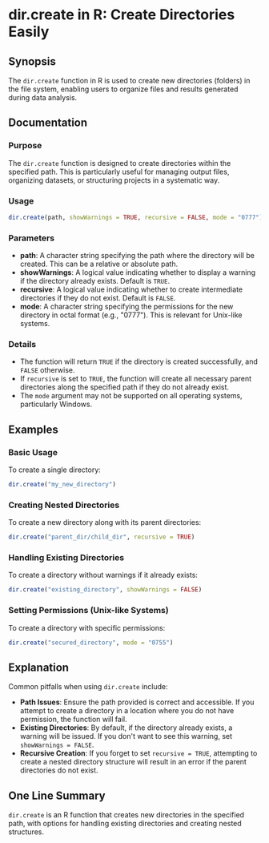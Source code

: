 <!--
Meta Description: # dir.create in R: Create Directories Easily ## Synopsis The `dir.create` function in R is used to create new directories (folders) in the file system...
Meta Keywords: create, directories, directory, dir, path
-->

# dir.create in R: Create Directories Easily

## Synopsis
The `dir.create` function in R is used to create new directories (folders) in the file system, enabling users to organize files and results generated during data analysis.

## Documentation

### Purpose
The `dir.create` function is designed to create directories within the specified path. This is particularly useful for managing output files, organizing datasets, or structuring projects in a systematic way.

### Usage
```R
dir.create(path, showWarnings = TRUE, recursive = FALSE, mode = "0777")
```

### Parameters
- **path**: A character string specifying the path where the directory will be created. This can be a relative or absolute path.
- **showWarnings**: A logical value indicating whether to display a warning if the directory already exists. Default is `TRUE`.
- **recursive**: A logical value indicating whether to create intermediate directories if they do not exist. Default is `FALSE`.
- **mode**: A character string specifying the permissions for the new directory in octal format (e.g., "0777"). This is relevant for Unix-like systems.

### Details
- The function will return `TRUE` if the directory is created successfully, and `FALSE` otherwise.
- If `recursive` is set to `TRUE`, the function will create all necessary parent directories along the specified path if they do not already exist.
- The `mode` argument may not be supported on all operating systems, particularly Windows.

## Examples

### Basic Usage
To create a single directory:
```R
dir.create("my_new_directory")
```

### Creating Nested Directories
To create a new directory along with its parent directories:
```R
dir.create("parent_dir/child_dir", recursive = TRUE)
```

### Handling Existing Directories
To create a directory without warnings if it already exists:
```R
dir.create("existing_directory", showWarnings = FALSE)
```

### Setting Permissions (Unix-like Systems)
To create a directory with specific permissions:
```R
dir.create("secured_directory", mode = "0755")
```

## Explanation
Common pitfalls when using `dir.create` include:
- **Path Issues**: Ensure the path provided is correct and accessible. If you attempt to create a directory in a location where you do not have permission, the function will fail.
- **Existing Directories**: By default, if the directory already exists, a warning will be issued. If you don't want to see this warning, set `showWarnings = FALSE`.
- **Recursive Creation**: If you forget to set `recursive = TRUE`, attempting to create a nested directory structure will result in an error if the parent directories do not exist.

## One Line Summary
`dir.create` is an R function that creates new directories in the specified path, with options for handling existing directories and creating nested structures.